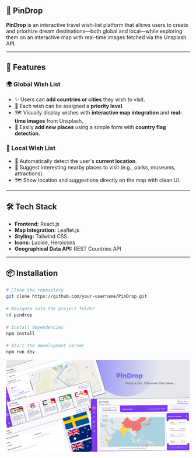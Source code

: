 ## 📌 PinDrop

**PinDrop**  is an interactive travel wish-list platform that allows users to create and prioritize dream destinations—both global and local—while exploring them on an interactive map with real-time images fetched via the Unsplash API.

---

## 🚀 Features

### 🌍 Global Wish List
- ✨ Users can **add countries or cities** they wish to visit.
- 🎯 Each wish can be assigned a **priority level**.
- 🗺️ Visually display wishes with **interactive map integration** and **real-time images** from Unsplash.
- 🏁 Easily **add new places** using a simple form with **country flag detection**.

### 📌 Local Wish List
- 📍 Automatically detect the user's **current location**.
- 🧭 Suggest interesting nearby places to visit (e.g., parks, museums, attractions).
- 🗺️ Show location and suggestions directly on the map with clean UI.

---

## 🛠️ Tech Stack

- **Frontend:** React.js  
- **Map Integration:** Leaflet.js  
- **Styling:** Tailwind CSS  
- **Icons:** Lucide, Heroicons  
- **Geographical Data API:** REST Countries API  

---

## 📦 Installation

```bash
# Clone the repository
git clone https://github.com/your-username/PinDrop.git

# Navigate into the project folder
cd pindrop

# Install dependencies
npm install

# Start the development server
npm run dev
```
![image alt](https://github.com/Ali-dotcom98/PinDrop/blob/main/Desktop%20-%201.png?raw=true)


